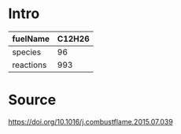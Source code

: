 # Intro
| fuelName      | C12H26 |
| --------------------          | ------------------------------------------------- |
| species       | 96       |
| reactions     | 993        |


# Source
https://doi.org/10.1016/j.combustflame.2015.07.039
